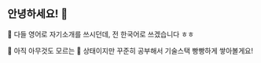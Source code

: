 ## 안녕하세요! 👋

<p> 🔭 다들 영어로 자기소개를 쓰시던데, 전 한국어로 쓰겠습니다 ㅎㅎ </p>
<p> 🌱 아직 아무것도 모르는 🤪 상태이지만 꾸준히 공부해서 기술스택 빵빵하게 쌓아볼게요! </p>
<!--
**ji-min0/ji-min0** is a ✨ _special_ ✨ repository because its `README.md` (this file) appears on your GitHub profile.

Here are some ideas to get you started:

- 🔭 I’m currently working on ...
- 🌱 I’m currently learning ...
- 👯 I’m looking to collaborate on ...
- 🤔 I’m looking for help with ...
- 💬 Ask me about ...
- 📫 How to reach me: ...
- 😄 Pronouns: ...
- ⚡ Fun fact: ...
-->
